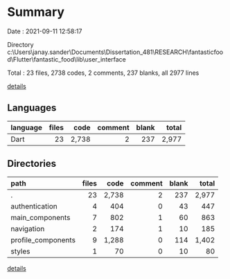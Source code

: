 # Summary

Date : 2021-09-11 12:58:17

Directory c:\Users\janay.sander\Documents\Dissertation_481\RESEARCH\fantasticfood\Flutter\fantastic_food\lib\user_interface

Total : 23 files,  2738 codes, 2 comments, 237 blanks, all 2977 lines

[details](details.md)

## Languages
| language | files | code | comment | blank | total |
| :--- | ---: | ---: | ---: | ---: | ---: |
| Dart | 23 | 2,738 | 2 | 237 | 2,977 |

## Directories
| path | files | code | comment | blank | total |
| :--- | ---: | ---: | ---: | ---: | ---: |
| . | 23 | 2,738 | 2 | 237 | 2,977 |
| authentication | 4 | 404 | 0 | 43 | 447 |
| main_components | 7 | 802 | 1 | 60 | 863 |
| navigation | 2 | 174 | 1 | 10 | 185 |
| profile_components | 9 | 1,288 | 0 | 114 | 1,402 |
| styles | 1 | 70 | 0 | 10 | 80 |

[details](details.md)